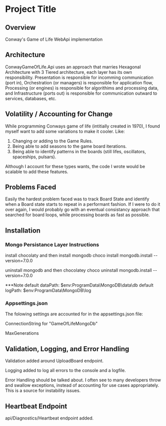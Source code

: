 # Project Title

## Overview

Conway's Game of Life WebApi implementation

## Architecture

ConwayGameOfLife.Api uses an approach that marries Hexagonal Architecture with 3 Tiered architecture, each layer has its own responsibility. Presentation is responsible for incomming communication (port in), Orchestration (or managers) is responsible for application flow, Processing (or engines) is responsible for algorithims and processing data, and Infrastructure (ports out) is responsible for communication outward to services, databases, etc.

## Volatility / Accounting for Change

While programming Conways game of life (intitially created in 1970), I found myself want to add some variations to make it cooler. Like:
1. Changing or adding to the Game Rules.
2. Being able to add seasons to the game board iterations.
3. Being able to identify patterns in the boards (still lifes, oscillators, spaceships, pulsars).

Although I account for these types wants, the code I wrote would be scalable to add these features.

## Problems Faced

Easily the hardest problem faced was to track Board State and identify when a Board state starts to repeat in a performant fashion. If I were to do it over again, I would probably go with an eventual consistancy approach that searched for board loops, while processing boards as fast as possible.

## Installation
### Mongo Persistance Layer Instructions
install chocolaty and then install mongodb
choco install mongodb.install --version=7.0.0

uninstall mongodb and then chocolatey
choco uninstall mongodb.install --version=7.0.0

***Note
default dataPath: $env:ProgramData\MongoDB\data\db
default logPath: $env:ProgramData\MongoDB\log

### Appsettings.json
The folowing settings are accounted for in the appsettings.json file:

ConnectionString for "GameOfLifeMongoDb"

MaxGenerations

## Validation, Logging, and Error Handling
Validation added around UploadBoard endpoint.

Logging added to log all errors to the console and a logfile.

Error Handling should be talked about. I often see to many developers throw and swallow exceptions, instead of accounting for use cases appropriately. This is a source for instability issues.

## Heartbeat Endpoint
api/Diagnostics/Heartbeat endpoint added.


